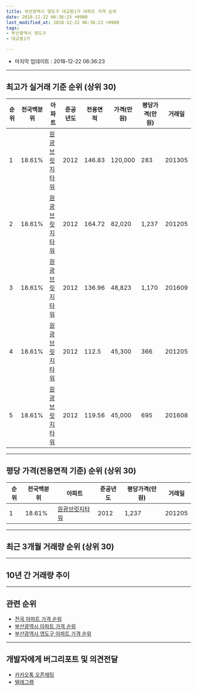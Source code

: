```yaml
---
title: 부산광역시 영도구 대교동1가 아파트 가격 순위
date: 2018-12-22 06:36:23 +0900
last_modified_at: 2018-12-22 06:36:23 +0900
tags:
- 부산광역시 영도구
- 대교동1가

---
```


* 마지막 업데이트 : 2018-12-22 06:36:23

---

## 최고가 실거래 기준 순위 (상위 30)


|순위|전국백분위|아파트|준공년도|전용면적|가격(만원)|평당가격(만원)|거래일|
|---|---|---|---|---|---|---|---|
|1|18.61%|[원광브릿지타워](https://search.naver.com/search.naver?query=%EB%B6%80%EC%82%B0%EA%B4%91%EC%97%AD%EC%8B%9C+%EC%98%81%EB%8F%84%EA%B5%AC+%EB%8C%80%EA%B5%90%EB%8F%991%EA%B0%80+%EC%9B%90%EA%B4%91%EB%B8%8C%EB%A6%BF%EC%A7%80%ED%83%80%EC%9B%8C)|2012|146.83|120,000|283|201305|
|2|18.61%|[원광브릿지타워](https://search.naver.com/search.naver?query=%EB%B6%80%EC%82%B0%EA%B4%91%EC%97%AD%EC%8B%9C+%EC%98%81%EB%8F%84%EA%B5%AC+%EB%8C%80%EA%B5%90%EB%8F%991%EA%B0%80+%EC%9B%90%EA%B4%91%EB%B8%8C%EB%A6%BF%EC%A7%80%ED%83%80%EC%9B%8C)|2012|164.72|82,020|1,237|201205|
|3|18.61%|[원광브릿지타워](https://search.naver.com/search.naver?query=%EB%B6%80%EC%82%B0%EA%B4%91%EC%97%AD%EC%8B%9C+%EC%98%81%EB%8F%84%EA%B5%AC+%EB%8C%80%EA%B5%90%EB%8F%991%EA%B0%80+%EC%9B%90%EA%B4%91%EB%B8%8C%EB%A6%BF%EC%A7%80%ED%83%80%EC%9B%8C)|2012|136.96|48,823|1,170|201609|
|4|18.61%|[원광브릿지타워](https://search.naver.com/search.naver?query=%EB%B6%80%EC%82%B0%EA%B4%91%EC%97%AD%EC%8B%9C+%EC%98%81%EB%8F%84%EA%B5%AC+%EB%8C%80%EA%B5%90%EB%8F%991%EA%B0%80+%EC%9B%90%EA%B4%91%EB%B8%8C%EB%A6%BF%EC%A7%80%ED%83%80%EC%9B%8C)|2012|112.5|45,300|366|201205|
|5|18.61%|[원광브릿지타워](https://search.naver.com/search.naver?query=%EB%B6%80%EC%82%B0%EA%B4%91%EC%97%AD%EC%8B%9C+%EC%98%81%EB%8F%84%EA%B5%AC+%EB%8C%80%EA%B5%90%EB%8F%991%EA%B0%80+%EC%9B%90%EA%B4%91%EB%B8%8C%EB%A6%BF%EC%A7%80%ED%83%80%EC%9B%8C)|2012|119.56|45,000|695|201608|


---

## 평당 가격(전용면적 기준) 순위 (상위 30)


|순위|전국백분위|아파트|준공년도|평당가격(만원)|거래일|
|---|---|---|---|---|---|
|1|18.61%|[원광브릿지타워](https://search.naver.com/search.naver?query=%EB%B6%80%EC%82%B0%EA%B4%91%EC%97%AD%EC%8B%9C+%EC%98%81%EB%8F%84%EA%B5%AC+%EB%8C%80%EA%B5%90%EB%8F%991%EA%B0%80+%EC%9B%90%EA%B4%91%EB%B8%8C%EB%A6%BF%EC%A7%80%ED%83%80%EC%9B%8C)|2012|1,237|201205|


---

## 최근 3개월 거래량 순위 (상위 30)


<div style="width:100%;">
    <canvas id="deal_count_ranking" height="250"></canvas>
</div>


<script>
new Chart(document.getElementById("deal_count_ranking"), {
    type: 'horizontalBar',
    data: {
        labels: ['원광브릿지타워'],
        datasets: [{
            label: '실거래 수',
            data: [1],
            borderColor: "rgba(255, 0, 128, 1)",
            backgroundColor: "rgba(255, 0, 128, 0.5)",
            fill: false,
        }]
    },
    options: {
        responsive: true,
        title: {
            display: true,
            text: '최근 3개월 거래량 순위'
        },
        tooltips: {
            mode: 'index',
            intersect: false,
            callbacks: {
                title: function(tooltipItems, data) {
                    return "실거래 수:";
                },
                label: function(tooltipItem, data) {
                    return data.labels[tooltipItem.index] + ": " + tooltipItem.xLabel;
                }
            }
        },
        hover: {
            mode: 'nearest',
            intersect: true
        },
        scales: {
            xAxes: [{
                display: true,
                scaleLabel: {
                    display: true,
                    labelString: '실거래 수'
                },
                ticks: {
                    suggestedMin: 0,
                }
            }],
            yAxes: [{
                display: true,
                ticks: {
                    autoSkip: false,
                    callback: function(value, index, values) {
                        if (value.length > 15)
                            return value.substr(0, 13) + "...";
                        else
                            return value;
                    }
                },
                scaleLabel: {
                    display: false,
                }
            }]
        }
    }
});

</script>


---

## 10년 간 거래량 추이


<div style="width:100%;">
    <canvas id="deal_progress" height="250"></canvas>
</div>

<script>
new Chart(document.getElementById("deal_progress"), {
    type: 'line',
    data: {
        labels: ['200812','200901','200902','200903','200904','200905','200906','200907','200908','200909','200910','200911','200912','201001','201002','201003','201004','201005','201006','201007','201008','201009','201010','201011','201012','201101','201102','201103','201104','201105','201106','201107','201108','201109','201110','201111','201112','201201','201202','201203','201204','201205','201206','201207','201208','201209','201210','201211','201212','201301','201302','201303','201304','201305','201306','201307','201308','201309','201310','201311','201312','201401','201402','201403','201404','201405','201406','201407','201408','201409','201410','201411','201412','201501','201502','201503','201504','201505','201506','201507','201508','201509','201510','201511','201512','201601','201602','201603','201604','201605','201606','201607','201608','201609','201610','201611','201612','201701','201702','201703','201704','201705','201706','201707','201708','201709','201710','201711','201712','201801','201802','201803','201804','201805','201806','201807','201808','201809','201810','201811','201812'],
        datasets: [{
            label: '실거래 수',
            pointRadius: 1,
            data: [0, 0, 0, 0, 0, 0, 0, 0, 0, 0, 0, 0, 0, 0, 0, 0, 0, 0, 0, 0, 0, 0, 0, 0, 0, 0, 0, 0, 0, 0, 0, 0, 0, 0, 0, 0, 0, 0, 0, 0, 2, 10, 0, 0, 2, 0, 0, 0, 0, 0, 0, 0, 0, 1, 1, 0, 0, 0, 1, 1, 0, 0, 0, 0, 0, 0, 0, 0, 1, 0, 0, 0, 0, 0, 0, 0, 0, 0, 0, 0, 0, 0, 0, 0, 0, 0, 1, 0, 0, 0, 0, 0, 1, 2, 0, 0, 0, 1, 0, 0, 0, 0, 0, 0, 0, 0, 0, 0, 0, 0, 0, 0, 0, 0, 0, 0, 0, 0, 1, 0, 0],
            borderColor: "rgba(255, 201, 14, 1)",
            backgroundColor: "rgba(255, 201, 14, 0.5)",
            fill: true,
        }]
    },
    options: {
        responsive: true,
        title: {
            display: true,
            text: '10년간 거래량 추이'
        },
        tooltips: {
            mode: 'index',
            intersect: false,
        },
        hover: {
            mode: 'nearest',
            intersect: true
        },
        scales: {
            xAxes: [{
                display: true,
                scaleLabel: {
                    display: true,
                    labelString: '년/월'
                }
            }],
            yAxes: [{
                display: true,
                ticks: {
                    suggestedMin: 0,
                },
                scaleLabel: {
                    display: true,
                    labelString: '실거래 수'
                }
            }]
        }
    }
});

</script>


---

## 관련 순위

- [전국 아파트 가격 순위](https://inasie.github.io/apt-ranking/전국)
- [부산광역시 아파트 가격 순위](https://inasie.github.io/apt-ranking/부산광역시)
- [부산광역시 영도구 아파트 가격 순위](https://inasie.github.io/apt-ranking/부산광역시-영도구)


---

## 개발자에게 버그리포트 및 의견전달

- [카카오톡 오픈채팅](https://open.kakao.com/o/gLJUAP4)
- [텔레그램](https://t.me/inasie)

